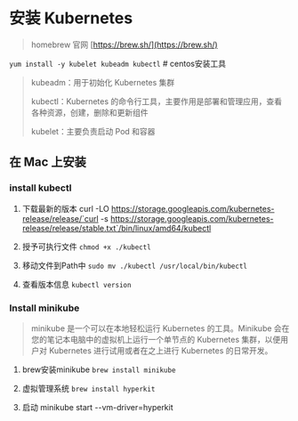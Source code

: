 # 安装 Kubernetes

> homebrew 官网 [https://brew.sh/](https://brew.sh/)


`yum install -y kubelet kubeadm kubectl` # centos安装工具

> kubeadm：用于初始化 Kubernetes 集群
>
> kubectl：Kubernetes 的命令行工具，主要作用是部署和管理应用，查看各种资源，创建，删除和更新组件
>
> kubelet：主要负责启动 Pod 和容器

## 在 Mac 上安装

### install kubectl

1. 下载最新的版本 curl -LO https://storage.googleapis.com/kubernetes-release/release/`curl -s https://storage.googleapis.com/kubernetes-release/release/stable.txt`/bin/linux/amd64/kubectl

2. 授予可执行文件 `chmod +x ./kubectl`

3. 移动文件到Path中 `sudo mv ./kubectl /usr/local/bin/kubectl`

4. 查看版本信息 `kubectl version`

### Install minikube

> minikube 是一个可以在本地轻松运行 Kubernetes 的工具。Minikube 会在您的笔记本电脑中的虚拟机上运行一个单节点的 Kubernetes 集群，以便用户对 Kubernetes 进行试用或者在之上进行 Kubernetes 的日常开发。

1. brew安装minikube `brew install minikube`

2. 虚拟管理系统 `brew install hyperkit`

3. 启动 minikube start --vm-driver=hyperkit
